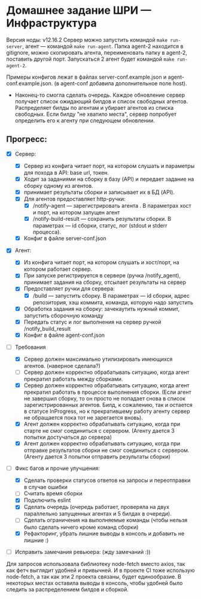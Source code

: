 # Домашнее задание ШРИ — Инфраструктура
Версия ноды: v12.16.2
Сервер можно запустить командой `make run-server`, агент — командой `make run-agent`. Папка agent-2 находится в gitignore, можно скопировать агента, переименовать папку в agent-2, поставить другой порт. Запускаться 2 агент будет командой `make run-agent-2`.

Примеры конфигов лежат в файлах server-conf.example.json и agent-conf.example.json. (в agent-conf добавила дополнительное поле host).
* Наконец-то смогла сделать очередь. Каждое обновление сервер получает список ожидающий билдов и список свободных агентов. Распределяет билды по агентам и убирает агентов из списка свободных. Если билду "не хватило места", сервер попробует определить его к агенту при следующем обновлении.
## Прогресс:
- [x] Сервер:
  - [x] Сервер из конфига читает порт, на котором слушать и параметры для похода в API: base url, токен.
  - [x] Ходит за заданиями на сборку в базу (API) и передает задание на сборку одному из агентов.
  - [x] принимает результаты сборки и записывает их в БД (API).
  - [x] Для агентов предоставляет http-ручки:
    - [x] /notify-agent — зарегистрировать агента . В параметрах хост и порт, на котором запущен агент
    - [x] /notify-build-result — сохранить результаты сборки. В параметрах — id сборки, статус, лог (stdout и stderr процесса).
  - [x] Конфиг в файле server-conf.json
- [x] Агент:
  - [x] Из конфига читает порт, на котором слушать и хост/порт, на котором работает сервер.
  - [x] При запуске регистрируется в сервере (ручка /notify_agent), принимает задания на сборку, отсылает результаты на сервер
  - [x] Предоставляет ручки для сервера:
    - [x] /build — запустить сборку. В параметрах — id сборки, адрес репозитория, хэш коммита, команда, которую надо запустить
  - [x] Обработка задания на сборку: зачекаутить нужный коммит, запустить сборочную команду
  - [x] Передать статус и лог выполнения на сервер ручкой /notify_build_result
  - [x] Конфиг в файле agent-conf.json
- [ ] Требования
  - [x] Сервер должен максимально утилизировать имеющихся агентов. (наверное сделала?)
  - [ ] Сервер должен корректно обрабатывать ситуацию, когда агент прекратил работать между сборками.
  - [x] Сервер должен корректно обрабатывать ситуацию, когда агент прекратил работать в процессе выполнения сборки. (Если агент не завершил сборку, то он просто не попадает снова в список зарегистрированных агентов. Билд, к сожалению, так и остается в статусе InProgress, но к прекратившему работу агенту сервер не обращается пока тот не зарегается вновь).
  - [x] Агент должен корректно обрабатывать ситуацию, когда при старте не смог соединиться с сервером. (Агенту дается 3 попытки достучаться до сервера)
  - [x] Агент должен корректно обрабатывать ситуацию, когда при отправке результатов сборки не смог соединиться с сервером. (Агенту дается 3 попытки отправить результаты сборки)
- [ ] Фикс багов и прочие улучшения:
  - [x] Сделать проверки статусов ответов на запросы и переотправки в случае ошибки
  - [ ] Считать время сборки
  - [x] Подключить eslint
  - [x] Сделать очередь (очередь работает, проверяла на двух параллельно запущенных агентах и 5 билдах в очереди).
  - [ ] Сделать ограничения на выполняемые команды (чтобы нельзя было сделать ничего кроме команд сборки)
  - [x] Рефакторинг, убрать лишние выводы в консоль и добавить не лишние :)
- [ ] Исправить замечания ревьюера: (жду замечаний :))


Для запросов использовала библиотеку node-fetch вместо axios, так как фетч выглядит удобней и привычней. И в проекте CI тоже использую node-fetch, а так как эти 2 проекта связаны, будет единообразие.
В некоторых местах оставила выводы в консоль, чтобы удобней было следить за распределением билдов и сборкой.
